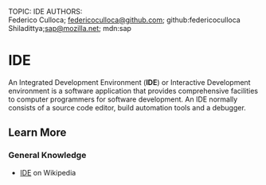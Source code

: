 TOPIC: IDE
AUTHORS: Federico Culloca; federicoculloca@github.com; github:federicoculloca
         Shiladittya;sap@mozilla.net; mdn:sap

# IDE

An Integrated Development Environment (**IDE**) or Interactive Development environment is a software
application that provides comprehensive facilities to computer programmers for software development.
An IDE normally consists of a source code editor, build automation tools and a debugger.

## Learn More

### General Knowledge

- [IDE](https://en.wikipedia.org/wiki/Integrated_development_environment) on Wikipedia
